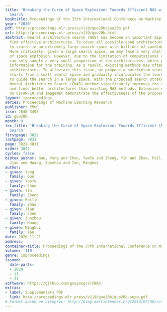 ```yaml
---
title: 'Breaking the Curse of Space Explosion: Towards Efficient NAS with Curriculum
  Search'
booktitle: Proceedings of the 37th International Conference on Machine Learning
year: '2020'
pdf: http://proceedings.mlr.press/v119/guo20b/guo20b.pdf
url: http://proceedings.mlr.press/v119/guo20b.html
abstract: Neural architecture search (NAS) has become an important approach to automatically
  find effective architectures. To cover all possible good architectures, we need
  to search in an extremely large search space with billions of candidate architectures.
  More critically, given a large search space, we may face a very challenging issue
  of space explosion. However, due to the limitation of computational resources, we
  can only sample a very small proportion of the architectures, which provides insufficient
  information for the training. As a result, existing methods may often produce sub-optimal
  architectures. To alleviate this issue, we propose a curriculum search method that
  starts from a small search space and gradually incorporates the learned knowledge
  to guide the search in a large space. With the proposed search strategy, our Curriculum
  Neural Architecture Search (CNAS) method significantly improves the search efficiency
  and finds better architectures than existing NAS methods. Extensive experiments
  on CIFAR-10 and ImageNet demonstrate the effectiveness of the proposed method.
layout: inproceedings
series: Proceedings of Machine Learning Research
publisher: PMLR
issn: 2640-3498
id: guo20b
month: 0
tex_title: 'Breaking the Curse of Space Explosion: Towards Efficient {NAS} with Curriculum
  Search'
firstpage: 3822
lastpage: 3831
page: 3822-3831
order: 3822
cycles: false
bibtex_author: Guo, Yong and Chen, Yaofo and Zheng, Yin and Zhao, Peilin and Chen,
  Jian and Huang, Junzhou and Tan, Mingkui
author:
- given: Yong
  family: Guo
- given: Yaofo
  family: Chen
- given: Yin
  family: Zheng
- given: Peilin
  family: Zhao
- given: Jian
  family: Chen
- given: Junzhou
  family: Huang
- given: Mingkui
  family: Tan
date: 2020-11-21
address: 
container-title: Proceedings of the 37th International Conference on Machine Learning
volume: '119'
genre: inproceedings
issued:
  date-parts:
  - 2020
  - 11
  - 21
software: https://github.com/guoyongcs/CNAS
extras:
- label: Supplementary PDF
  link: http://proceedings.mlr.press/v119/guo20b/guo20b-supp.pdf
# Format based on citeproc: http://blog.martinfenner.org/2013/07/30/citeproc-yaml-for-bibliographies/
---
```


